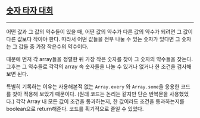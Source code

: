 ## [숫자 타자 대회](https://school.programmers.co.kr/learn/courses/30/lessons/135807)

---

어떤 값과 그 값의 약수들이 있을 때, 어떤 값의 약수가 다른 값의 약수가 되려면 그 값이 다른 값보다 작아야 한다. 따라서 어떤 값들을 전부 나눌 수 있는 숫자가 있다면 그 숫자는 그 값들 중 가장 작은수의 약수이다.

때문에 먼저 각 array들을 정렬한 뒤 가장 작은 숫자를 찾아 그 숫자의 약수들을 찾는다. 그후는 그 약수들로 각각의 array 속 숫자들을 나눌 수 있거나 없거나 한 조건을 검사해보면 된다.

특별히 기록하는 이유는 사용해본적 없는 `Array.every` 와 `Array.some`을 응용한 코드를 찾아 적용해 보았기 때문이다. (원래 코드는 논리는 같지만 단순 반복문을 사용했었다.) 각각 Array 내 모든 값이 조건을 통과하는지, 한 값이라도 조건을 통과하는지를 boolean으로 return해준다. 코드를 획기적으로 줄일 수 있었다.
